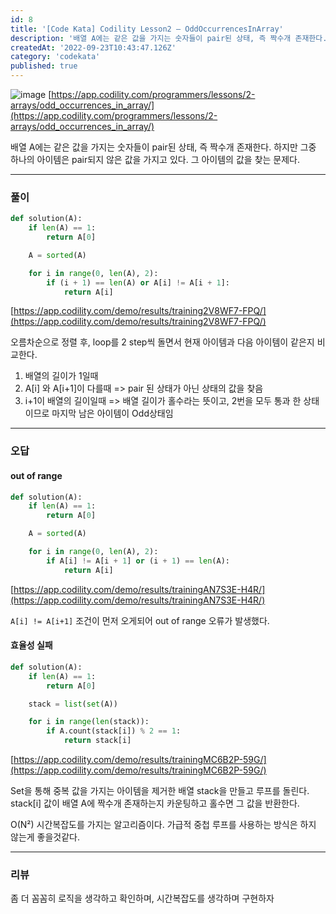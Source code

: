 ```yaml
---
id: 8
title: '[Code Kata] Codility Lesson2 — OddOccurrencesInArray'
description: '배열 A에는 같은 값을 가지는 숫자들이 pair된 상태, 즉 짝수개 존재한다. 하지만 그중 하나의 아이템은 pair되지 않은 값을 가지고 있다. 그 아이템의 값을 찾는 문제다.'
createdAt: '2022-09-23T10:43:47.126Z'
category: 'codekata'
published: true
---
```


![image](/uploads/codility-2-2-asset-1.png)
[https://app.codility.com/programmers/lessons/2-arrays/odd_occurrences_in_array/](https://app.codility.com/programmers/lessons/2-arrays/odd_occurrences_in_array/)

배열 A에는 같은 값을 가지는 숫자들이 pair된 상태, 즉 짝수개 존재한다. 하지만 그중 하나의 아이템은 pair되지 않은 값을 가지고 있다. 그 아이템의 값을 찾는 문제다.

---

### 풀이

```python
def solution(A):
    if len(A) == 1:
        return A[0]

    A = sorted(A)

    for i in range(0, len(A), 2):
        if (i + 1) == len(A) or A[i] != A[i + 1]:
            return A[i]
```

[https://app.codility.com/demo/results/training2V8WF7-FPQ/](https://app.codility.com/demo/results/training2V8WF7-FPQ/)

오름차순으로 정렬 후, loop를 2 step씩 돌면서 현재 아이템과 다음 아이템이 같은지 비교한다.

1.  배열의 길이가 1일때
2.  A\[i\] 와 A\[i+1\]이 다를때 => pair 된 상태가 아닌 상태의 값을 찾음
3.  i+1이 배열의 길이일때 => 배열 길이가 홀수라는 뜻이고, 2번을 모두 통과 한 상태이므로 마지막 남은 아이템이 Odd상태임

---

### 오답

#### out of range

```python
def solution(A):
    if len(A) == 1:
        return A[0]

    A = sorted(A)

    for i in range(0, len(A), 2):
        if A[i] != A[i + 1] or (i + 1) == len(A):
            return A[i]
```

[https://app.codility.com/demo/results/trainingAN7S3E-H4R/](https://app.codility.com/demo/results/trainingAN7S3E-H4R/)

`A[i] != A[i+1]` 조건이 먼저 오게되어 out of range 오류가 발생했다.

#### 효율성 실패

```python
def solution(A):
    if len(A) == 1:
        return A[0]

    stack = list(set(A))

    for i in range(len(stack)):
        if A.count(stack[i]) % 2 == 1:
            return stack[i]
```

[https://app.codility.com/demo/results/trainingMC6B2P-59G/](https://app.codility.com/demo/results/trainingMC6B2P-59G/)

Set을 통해 중복 값을 가지는 아이템을 제거한 배열 stack을 만들고 루프를 돌린다. stack\[i\] 값이 배열 A에 짝수개 존재하는지 카운팅하고 홀수면 그 값을 반환한다.

O(N²) 시간복잡도를 가지는 알고리즘이다. 가급적 중첩 루프를 사용하는 방식은 하지 않는게 좋을것같다.

---

### 리뷰

좀 더 꼼꼼히 로직을 생각하고 확인하며, 시간복잡도를 생각하며 구현하자
